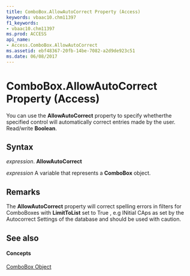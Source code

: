 ```yaml
---
title: ComboBox.AllowAutoCorrect Property (Access)
keywords: vbaac10.chm11397
f1_keywords:
- vbaac10.chm11397
ms.prod: ACCESS
api_name:
- Access.ComboBox.AllowAutoCorrect
ms.assetid: ebf48367-20fb-14be-7082-a2d9de923c51
ms.date: 06/08/2017
---
```



# ComboBox.AllowAutoCorrect Property (Access)

You can use the  **AllowAutoCorrect** property to specify whetherthe specified control will automatically correct entries made by the user. Read/write **Boolean**.


## Syntax

 _expression_. **AllowAutoCorrect**

 _expression_ A variable that represents a **ComboBox** object.


## Remarks

The **AllowAutoCorrect** property will correct spelling errors in filters for ComboBoxes with **LimitToList** set to True , e.g INitial CAps as set by the Autocorrect Settings of the database and should be used with caution.


## See also


#### Concepts


[ComboBox Object](combobox-object-access.md)


